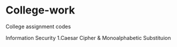 # College-work
College assignment codes

Information Security
1.Caesar Cipher & Monoalphabetic Substituion

